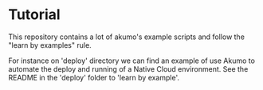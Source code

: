 # Tutorial
This repository contains a lot of akumo's example scripts and follow the "learn by examples" rule.

For instance on 'deploy' directory we can find an example of use Akumo to automate the deploy and running of a Native Cloud environment. See the README in the 'deploy' folder to 'learn by example'.
